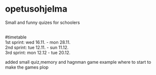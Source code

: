# opetusohjelma
Small and funny quizes for schoolers<br><br>

#timetable<br>
1st sprint: wed 16.11. - mon 28.11.<br>
2nd sprint: tue 12.11. - sun 11.12.<br>
3rd sprint: mon 12.12 - tue 20.12.<br>

added small quiz,memory and hagnman game example where to start to make the games
plop